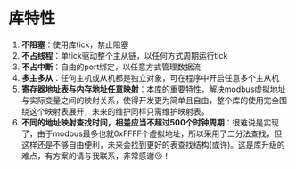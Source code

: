 # 库特性

1. **不阻塞**：使用库tick，禁止阻塞
2. **不占线程**：单tick驱动整个主从链，以任何方式周期运行tick
3. **不占中断**：自由的port绑定，以任意方式管理数据流
4. **多主多从**：任何主机或从机都是独立对象，可在程序中开启任意多个主从机
5. **寄存器地址表与内存地址任意映射**：本库的重要特性，解决modbus虚拟地址与实际变量之间的映射关系，使得开发更为简单且自由，整个库的使用完全围绕这个映射表展开，未来的维护同样只需维护映射表。
6. **不同的地址映射查找时间，相差应当不超过500个时钟周期**：很难说是实现了，由于modbus最多也就0xFFFF个虚拟地址，所以采用了二分法查找，但这样还是不够自由便利，未来会找到更好的表查找结构(或许)。这是库升级的难点，有方案的请与我联系，非常感谢😘！
